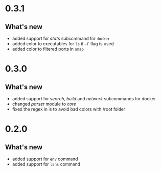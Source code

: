 # 0.3.1

## What's new
- added support for *stats* subcommand for `docker`
- added color to executables for `ls` if `-F` flag is used
- added color to filtered ports in `nmap`

# 0.3.0

## What's new
- added support for *search*, *build* and *network* subcommands for docker
- changed *parser* module to *core*
- fixed the regex in ls to avoid bad colors with /root folder


# 0.2.0

## What's new
- added support for `env` command
- added support for `lsns` command
